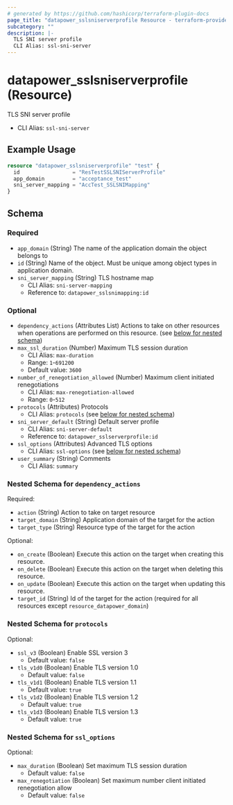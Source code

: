 ```yaml
---
# generated by https://github.com/hashicorp/terraform-plugin-docs
page_title: "datapower_sslsniserverprofile Resource - terraform-provider-datapower"
subcategory: ""
description: |-
  TLS SNI server profile
  CLI Alias: ssl-sni-server
---
```


# datapower_sslsniserverprofile (Resource)

TLS SNI server profile
  - CLI Alias: `ssl-sni-server`

## Example Usage

```terraform
resource "datapower_sslsniserverprofile" "test" {
  id                 = "ResTestSSLSNIServerProfile"
  app_domain         = "acceptance_test"
  sni_server_mapping = "AccTest_SSLSNIMapping"
}
```

<!-- schema generated by tfplugindocs -->
## Schema

### Required

- `app_domain` (String) The name of the application domain the object belongs to
- `id` (String) Name of the object. Must be unique among object types in application domain.
- `sni_server_mapping` (String) TLS hostname map
  - CLI Alias: `sni-server-mapping`
  - Reference to: `datapower_sslsnimapping:id`

### Optional

- `dependency_actions` (Attributes List) Actions to take on other resources when operations are performed on this resource. (see [below for nested schema](#nestedatt--dependency_actions))
- `max_ssl_duration` (Number) Maximum TLS session duration
  - CLI Alias: `max-duration`
  - Range: `1`-`691200`
  - Default value: `3600`
- `number_of_renegotiation_allowed` (Number) Maximum client initiated renegotiations
  - CLI Alias: `max-renegotiation-allowed`
  - Range: `0`-`512`
- `protocols` (Attributes) Protocols
  - CLI Alias: `protocols` (see [below for nested schema](#nestedatt--protocols))
- `sni_server_default` (String) Default server profile
  - CLI Alias: `sni-server-default`
  - Reference to: `datapower_sslserverprofile:id`
- `ssl_options` (Attributes) Advanced TLS options
  - CLI Alias: `ssl-options` (see [below for nested schema](#nestedatt--ssl_options))
- `user_summary` (String) Comments
  - CLI Alias: `summary`

<a id="nestedatt--dependency_actions"></a>
### Nested Schema for `dependency_actions`

Required:

- `action` (String) Action to take on target resource
- `target_domain` (String) Application domain of the target for the action
- `target_type` (String) Resource type of the target for the action

Optional:

- `on_create` (Boolean) Execute this action on the target when creating this resource.
- `on_delete` (Boolean) Execute this action on the target when deleting this resource.
- `on_update` (Boolean) Execute this action on the target when updating this resource.
- `target_id` (String) Id of the target for the action (required for all resources except `resource_datapower_domain`)


<a id="nestedatt--protocols"></a>
### Nested Schema for `protocols`

Optional:

- `ssl_v3` (Boolean) Enable SSL version 3
  - Default value: `false`
- `tls_v1d0` (Boolean) Enable TLS version 1.0
  - Default value: `false`
- `tls_v1d1` (Boolean) Enable TLS version 1.1
  - Default value: `true`
- `tls_v1d2` (Boolean) Enable TLS version 1.2
  - Default value: `true`
- `tls_v1d3` (Boolean) Enable TLS version 1.3
  - Default value: `true`


<a id="nestedatt--ssl_options"></a>
### Nested Schema for `ssl_options`

Optional:

- `max_duration` (Boolean) Set maximum TLS session duration
  - Default value: `false`
- `max_renegotiation` (Boolean) Set maximum number client initiated renegotiation allow
  - Default value: `false`
